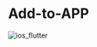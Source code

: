 # Add-to-APP
![ios_flutter](https://user-images.githubusercontent.com/11262452/169668515-23f0c7bd-5f01-4c31-9be6-f9ccbdfe6d55.gif)
